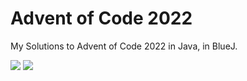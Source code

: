 # Advent of Code 2022

My Solutions to Advent of Code 2022 in Java, in BlueJ. 

![](https://img.shields.io/badge/days%20completed-8-red) ![](https://img.shields.io/badge/stars%20⭐-16-yellow)
